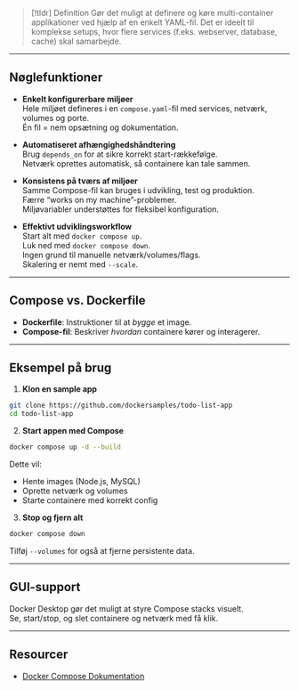 > [!tldr] Definition
> Gør det muligt at definere og køre multi-container applikationer ved hjælp af en enkelt YAML-fil. Det er ideelt til komplekse setups, hvor flere services (f.eks. webserver, database, cache) skal samarbejde.

---

## Nøglefunktioner
- **Enkelt konfigurerbare miljøer**  
  Hele miljøet defineres i en `compose.yaml`-fil med services, netværk, volumes og porte.  
   Én fil = nem opsætning og dokumentation.  

- **Automatiseret afhængighedshåndtering**  
  Brug `depends_on` for at sikre korrekt start-rækkefølge.  
  Netværk oprettes automatisk, så containere kan tale sammen.  

- **Konsistens på tværs af miljøer**  
  Samme Compose-fil kan bruges i udvikling, test og produktion.  
   Færre “works on my machine”-problemer.  
  Miljøvariabler understøttes for fleksibel konfiguration.  

- **Effektivt udviklingsworkflow**  
  Start alt med `docker compose up`.  
  Luk ned med `docker compose down`.  
  Ingen grund til manuelle netværk/volumes/flags.  
  Skalering er nemt med `--scale`.

---

## Compose vs. Dockerfile
- **Dockerfile**: Instruktioner til at *bygge* et image.  
- **Compose-fil**: Beskriver *hvordan* containere kører og interagerer.

---

## Eksempel på brug
1. **Klon en sample app**  

```bash
git clone https://github.com/dockersamples/todo-list-app
cd todo-list-app
```

2. **Start appen med Compose**

```bash
docker compose up -d --build
```
Dette vil:
- Hente images (Node.js, MySQL)
- Oprette netværk og volumes
- Starte containere med korrekt config

3. **Stop og fjern alt**
```bash
docker compose down
```
Tilføj `--volumes` for også at fjerne persistente data.

---

## GUI-support
Docker Desktop gør det muligt at styre Compose stacks visuelt.  
Se, start/stop, og slet containere og netværk med få klik.

---

## Resourcer
- [Docker Compose Dokumentation](https://docs.docker.com/get-started/docker-concepts/the-basics/what-is-docker-compose/)
